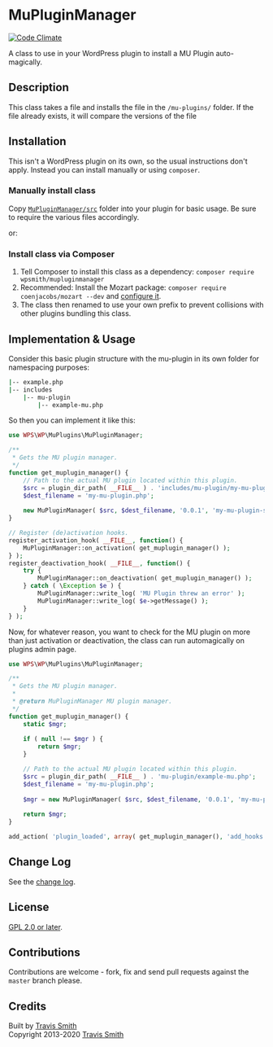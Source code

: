 # MuPluginManager

[![Code Climate](https://codeclimate.com/github/wpsmith/MuPluginManager/badges/gpa.svg)](https://codeclimate.com/github/wpsmith/MuPluginManager)

A class to use in your WordPress plugin to install a MU Plugin auto-magically.

## Description

This class takes a file and installs the file in the `/mu-plugins/` folder. If the file already exists, it will compare the versions of the file

## Installation

This isn't a WordPress plugin on its own, so the usual instructions don't apply. Instead you can install manually or using `composer`.

### Manually install class
Copy [`MuPluginManager/src`](src) folder into your plugin for basic usage. Be sure to require the various files accordingly.

or:

### Install class via Composer
1. Tell Composer to install this class as a dependency: `composer require wpsmith/mupluginmanager`
2. Recommended: Install the Mozart package: `composer require coenjacobs/mozart --dev` and [configure it](https://github.com/coenjacobs/mozart#configuration).
3. The class then renamed to use your own prefix to prevent collisions with other plugins bundling this class.

## Implementation & Usage

Consider this basic plugin structure with the mu-plugin in its own folder for namespacing purposes:
```bash
|-- example.php
|-- includes
    |-- mu-plugin
        |-- example-mu.php
```

So then you can implement it like this:
```php
use WPS\WP\MuPlugins\MuPluginManager;

/**
 * Gets the MU plugin manager.
 */
function get_muplugin_manager() {
    // Path to the actual MU plugin located within this plugin.
    $src = plugin_dir_path( __FILE__ ) . 'includes/mu-plugin/my-mu-plugin.php';
    $dest_filename = 'my-mu-plugin.php';
    
    new MuPluginManager( $src, $dest_filename, '0.0.1', 'my-mu-plugin-settings' );
}

// Register (de)activation hooks.
register_activation_hook( __FILE__, function() {
    MuPluginManager::on_activation( get_muplugin_manager() );
} );
register_deactivation_hook( __FILE__, function() {
    try {
        MuPluginManager::on_deactivation( get_muplugin_manager() );
    } catch ( \Exception $e ) {
        MuPluginManager::write_log( 'MU Plugin threw an error' );
        MuPluginManager::write_log( $e->getMessage() );
    }
} );
```

Now, for whatever reason, you want to check for the MU plugin on more than just activation or deactivation, the class can run automagically on plugins admin page.
```php
use WPS\WP\MuPlugins\MuPluginManager;

/**
 * Gets the MU plugin manager.
 *
 * @return MuPluginManager MU plugin manager.
 */
function get_muplugin_manager() {
    static $mgr;
    
    if ( null !== $mgr ) {
        return $mgr;
    }

    // Path to the actual MU plugin located within this plugin.
    $src = plugin_dir_path( __FILE__ ) . 'mu-plugin/example-mu.php';
    $dest_filename = 'my-mu-plugin.php';
    
    $mgr = new MuPluginManager( $src, $dest_filename, '0.0.1', 'my-mu-plugin-settings' );
    
    return $mgr;
}

add_action( 'plugin_loaded', array( get_muplugin_manager(), 'add_hooks' ) );
````
## Change Log

See the [change log](CHANGELOG.md).

## License

[GPL 2.0 or later](LICENSE).

## Contributions

Contributions are welcome - fork, fix and send pull requests against the `master` branch please.

## Credits

Built by [Travis Smith](https://twitter.com/wp_smith)  
Copyright 2013-2020 [Travis Smith](https://wpsmith.net)